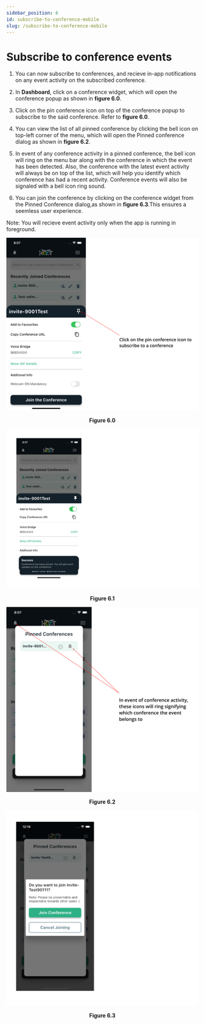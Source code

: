 ```yaml
---
sidebar_position: 6
id: subscribe-to-conference-mobile
slug: /subscribe-to-conference-mobile
---
```


# Subscribe to conference events

1. You can now subscribe to conferences, and recieve in-app notifications on any event activity on the subscribed conference.

2. In **Dashboard**, click on a conference widget, which will open the conference popup as shown in **figure 6.0**.

3. Click on the pin conference icon on top of the conference popup to subscribe to the said conference. Refer to **figure 6.0**.

4. You can view the list of all pinned conference by clicking the bell icon on top-left corner of the menu, which will open the Pinned conference dialog as shown in **figure 6.2**.

5. In event of any conference activity in a pinned conference, the bell icon will ring on the menu bar along with the conference in which the event has been detected. Also, the conference with the latest event activity will always be on top of the list, which will help you identify which conference has had a recent activity. Conference events will also be signaled with a bell icon ring sound.

6. You can join the conference by clicking on the conference widget from the Pinned Conference dialog,as shown in **figure 6.3**.This ensures a seemless user experience.

Note: You will recieve event activity only when the app is running in foreground.

![Figure 6.0](/img/Figure6.0extramob.png)
<center><b>Figure 6.0</b></center>

![Figure 6.1](/img/Figure6.1extramob.png)
<center><b>Figure 6.1</b></center>

![Figure 6.2](/img/Figure6.2extramob.png)
<center><b>Figure 6.2</b></center>

![Figure 6.3](/img/Figure6.3extramob.png)
<center><b>Figure 6.3</b></center>